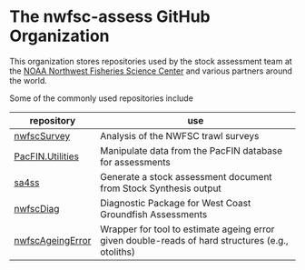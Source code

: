 # The nwfsc-assess GitHub Organization

This organization stores repositories used by the stock assessment team at the [NOAA Northwest
Fisheries Science Center](https://www.fisheries.noaa.gov/about/northwest-fisheries-science-center) and various partners around the world.

Some of the commonly used repositories include

repository | use
-- | --
[nwfscSurvey](https://github.com/nwfsc-assess/nwfscSurvey) | Analysis of the NWFSC trawl surveys
[PacFIN.Utilities](https://github.com/nwfsc-assess/PacFIN.Utilities) | Manipulate data from the PacFIN database for assessments
[sa4ss](https://github.com/nwfsc-assess/sa4ss) | Generate a stock assessment document from Stock Synthesis output
[nwfscDiag](https://github.com/nwfsc-assess/nwfscDiag) | Diagnostic Package for West Coast Groundfish Assessments
[nwfscAgeingError](https://github.com/nwfsc-assess/nwfscAgeingError) | Wrapper for tool to estimate ageing error given double-reads of hard structures (e.g., otoliths)
